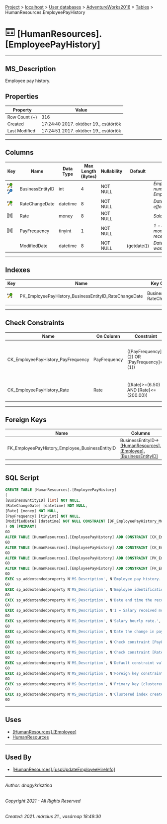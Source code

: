 #### 

[Project](../../../../index.md) > [localhost](../../../index.md) > [User databases](../../index.md) > [AdventureWorks2016](../index.md) > [Tables](Tables.md) > HumanResources.EmployeePayHistory

# ![Tables](../../../../Images/Table32.png) [HumanResources].[EmployeePayHistory]

---

## <a name="#description"></a>MS_Description

Employee pay history.

## <a name="#properties"></a>Properties

| Property | Value |
|---|---|
| Row Count (~) | 316 |
| Created | 17:24:40 2017. október 19., csütörtök |
| Last Modified | 17:24:51 2017. október 19., csütörtök |


---

## <a name="#columns"></a>Columns

| Key | Name | Data Type | Max Length (Bytes) | Nullability | Default | Description |
|---|---|---|---|---|---|---|
| [![Cluster Primary Key PK_EmployeePayHistory_BusinessEntityID_RateChangeDate: BusinessEntityID\RateChangeDate](../../../../Images/pkcluster.png)](#indexes)[![Foreign Keys FK_EmployeePayHistory_Employee_BusinessEntityID: [HumanResources].[Employee].BusinessEntityID](../../../../Images/fk.png)](#foreignkeys) | BusinessEntityID | int | 4 | NOT NULL |  | _Employee identification number. Foreign key to Employee.BusinessEntityID._ |
| [![Cluster Primary Key PK_EmployeePayHistory_BusinessEntityID_RateChangeDate: BusinessEntityID\RateChangeDate](../../../../Images/pkcluster.png)](#indexes) | RateChangeDate | datetime | 8 | NOT NULL |  | _Date the change in pay is effective_ |
| [![Check Constraints CK_EmployeePayHistory_Rate : ([Rate]>=(6.50) AND [Rate]<=(200.00))](../../../../Images/c-constraint.png)](#checkconstraints) | Rate | money | 8 | NOT NULL |  | _Salary hourly rate._ |
| [![Check Constraints CK_EmployeePayHistory_PayFrequency : ([PayFrequency]=(2) OR [PayFrequency]=(1))](../../../../Images/c-constraint.png)](#checkconstraints) | PayFrequency | tinyint | 1 | NOT NULL |  | _1 = Salary received monthly, 2 = Salary received biweekly_ |
|  | ModifiedDate | datetime | 8 | NOT NULL | (getdate()) | _Date and time the record was last updated._ |


---

## <a name="#indexes"></a>Indexes

| Key | Name | Key Columns | Unique | Description |
|---|---|---|---|---|
| [![Cluster Primary Key PK_EmployeePayHistory_BusinessEntityID_RateChangeDate: BusinessEntityID\RateChangeDate](../../../../Images/pkcluster.png)](#indexes) | PK_EmployeePayHistory_BusinessEntityID_RateChangeDate | BusinessEntityID, RateChangeDate | YES | _Primary key (clustered) constraint_ |


---

## <a name="#checkconstraints"></a>Check Constraints

| Name | On Column | Constraint | Description |
|---|---|---|---|
| CK_EmployeePayHistory_PayFrequency | PayFrequency | ([PayFrequency]=(2) OR [PayFrequency]=(1)) | _Check constraint [PayFrequency]=(3) OR [PayFrequency]=(2) OR [PayFrequency]=(1)_ |
| CK_EmployeePayHistory_Rate | Rate | ([Rate]>=(6.50) AND [Rate]<=(200.00)) | _Check constraint [Rate] >= (6.50) AND [Rate] <= (200.00)_ |


---

## <a name="#foreignkeys"></a>Foreign Keys

| Name | Columns | Description |
|---|---|---|
| FK_EmployeePayHistory_Employee_BusinessEntityID | BusinessEntityID->[[HumanResources].[Employee].[BusinessEntityID]](Employee.md) | _Foreign key constraint referencing Employee.EmployeeID._ |


---

## <a name="#sqlscript"></a>SQL Script

```sql
CREATE TABLE [HumanResources].[EmployeePayHistory]
(
[BusinessEntityID] [int] NOT NULL,
[RateChangeDate] [datetime] NOT NULL,
[Rate] [money] NOT NULL,
[PayFrequency] [tinyint] NOT NULL,
[ModifiedDate] [datetime] NOT NULL CONSTRAINT [DF_EmployeePayHistory_ModifiedDate] DEFAULT (getdate())
) ON [PRIMARY]
GO
ALTER TABLE [HumanResources].[EmployeePayHistory] ADD CONSTRAINT [CK_EmployeePayHistory_PayFrequency] CHECK (([PayFrequency]=(2) OR [PayFrequency]=(1)))
GO
ALTER TABLE [HumanResources].[EmployeePayHistory] ADD CONSTRAINT [CK_EmployeePayHistory_Rate] CHECK (([Rate]>=(6.50) AND [Rate]<=(200.00)))
GO
ALTER TABLE [HumanResources].[EmployeePayHistory] ADD CONSTRAINT [PK_EmployeePayHistory_BusinessEntityID_RateChangeDate] PRIMARY KEY CLUSTERED  ([BusinessEntityID], [RateChangeDate]) ON [PRIMARY]
GO
ALTER TABLE [HumanResources].[EmployeePayHistory] ADD CONSTRAINT [FK_EmployeePayHistory_Employee_BusinessEntityID] FOREIGN KEY ([BusinessEntityID]) REFERENCES [HumanResources].[Employee] ([BusinessEntityID])
GO
EXEC sp_addextendedproperty N'MS_Description', N'Employee pay history.', 'SCHEMA', N'HumanResources', 'TABLE', N'EmployeePayHistory', NULL, NULL
GO
EXEC sp_addextendedproperty N'MS_Description', N'Employee identification number. Foreign key to Employee.BusinessEntityID.', 'SCHEMA', N'HumanResources', 'TABLE', N'EmployeePayHistory', 'COLUMN', N'BusinessEntityID'
GO
EXEC sp_addextendedproperty N'MS_Description', N'Date and time the record was last updated.', 'SCHEMA', N'HumanResources', 'TABLE', N'EmployeePayHistory', 'COLUMN', N'ModifiedDate'
GO
EXEC sp_addextendedproperty N'MS_Description', N'1 = Salary received monthly, 2 = Salary received biweekly', 'SCHEMA', N'HumanResources', 'TABLE', N'EmployeePayHistory', 'COLUMN', N'PayFrequency'
GO
EXEC sp_addextendedproperty N'MS_Description', N'Salary hourly rate.', 'SCHEMA', N'HumanResources', 'TABLE', N'EmployeePayHistory', 'COLUMN', N'Rate'
GO
EXEC sp_addextendedproperty N'MS_Description', N'Date the change in pay is effective', 'SCHEMA', N'HumanResources', 'TABLE', N'EmployeePayHistory', 'COLUMN', N'RateChangeDate'
GO
EXEC sp_addextendedproperty N'MS_Description', N'Check constraint [PayFrequency]=(3) OR [PayFrequency]=(2) OR [PayFrequency]=(1)', 'SCHEMA', N'HumanResources', 'TABLE', N'EmployeePayHistory', 'CONSTRAINT', N'CK_EmployeePayHistory_PayFrequency'
GO
EXEC sp_addextendedproperty N'MS_Description', N'Check constraint [Rate] >= (6.50) AND [Rate] <= (200.00)', 'SCHEMA', N'HumanResources', 'TABLE', N'EmployeePayHistory', 'CONSTRAINT', N'CK_EmployeePayHistory_Rate'
GO
EXEC sp_addextendedproperty N'MS_Description', N'Default constraint value of GETDATE()', 'SCHEMA', N'HumanResources', 'TABLE', N'EmployeePayHistory', 'CONSTRAINT', N'DF_EmployeePayHistory_ModifiedDate'
GO
EXEC sp_addextendedproperty N'MS_Description', N'Foreign key constraint referencing Employee.EmployeeID.', 'SCHEMA', N'HumanResources', 'TABLE', N'EmployeePayHistory', 'CONSTRAINT', N'FK_EmployeePayHistory_Employee_BusinessEntityID'
GO
EXEC sp_addextendedproperty N'MS_Description', N'Primary key (clustered) constraint', 'SCHEMA', N'HumanResources', 'TABLE', N'EmployeePayHistory', 'CONSTRAINT', N'PK_EmployeePayHistory_BusinessEntityID_RateChangeDate'
GO
EXEC sp_addextendedproperty N'MS_Description', N'Clustered index created by a primary key constraint.', 'SCHEMA', N'HumanResources', 'TABLE', N'EmployeePayHistory', 'INDEX', N'PK_EmployeePayHistory_BusinessEntityID_RateChangeDate'
GO

```


---

## <a name="#uses"></a>Uses

* [[HumanResources].[Employee]](Employee.md)
* [HumanResources](../Security/Schemas/HumanResources.md)


---

## <a name="#usedby"></a>Used By

* [[HumanResources].[uspUpdateEmployeeHireInfo]](../Programmability/Stored_Procedures/uspUpdateEmployeeHireInfo.md)


---

###### Author:  dnagykrisztina

###### Copyright 2021 - All Rights Reserved

###### Created: 2021. március 21., vasárnap 18:49:30

